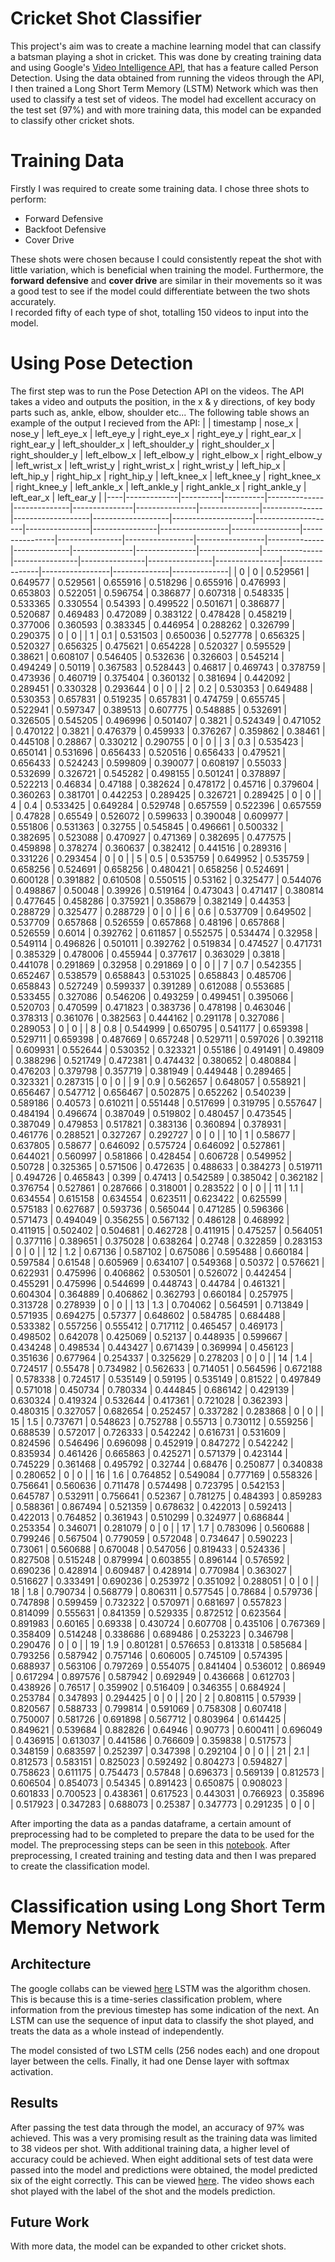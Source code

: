 # Cricket Shot Classifier
This project's aim was to create a machine learning model that can classify a batsman playing a shot in cricket. This was done by creating training data and using Google's [Video Intelligence API](https://cloud.google.com/video-intelligence), that has a feature called Person Detection. Using the data obtained from running the videos through the API, I then trained a Long Short Term Memory (LSTM) Network which was then used to classify a test set of videos. The model had excellent accuracy on the test set (97%) and with more training data, this model can be expanded to classify other cricket shots.
# Training Data
Firstly I was required to create some training data. I chose three shots to perform:
- Forward Defensive
- Backfoot Defensive
- Cover Drive

These shots were chosen because I could consistently repeat the shot with little variation, which is beneficial when training the model. Furthermore, the **forward defensive** and **cover drive** are similar in their movements so it was a good test to see if the model could differentiate between the two shots accurately.  
I recorded fifty of each type of shot, totalling 150 videos to input into the model.
# Using Pose Detection
The first step was to run the Pose Detection API on the videos. The API takes a video and outputs the position, in the x & y directions, of key body parts such as, ankle, elbow, shoulder etc... 
The following table shows an example of the output I recieved from the API:
|    |   timestamp |   nose_x |   nose_y |   left_eye_x |   left_eye_y |   right_eye_x |   right_eye_y |   right_ear_x |   right_ear_y |   left_shoulder_x |   left_shoulder_y |   right_shoulder_x |   right_shoulder_y |   left_elbow_x |   left_elbow_y |   right_elbow_x |   right_elbow_y |   left_wrist_x |   left_wrist_y |   right_wrist_x |   right_wrist_y |   left_hip_x |   left_hip_y |   right_hip_x |   right_hip_y |   left_knee_x |   left_knee_y |   right_knee_x |   right_knee_y |   left_ankle_x |   left_ankle_y |   right_ankle_x |   right_ankle_y |   left_ear_x |   left_ear_y |
|----|-------------|----------|----------|--------------|--------------|---------------|---------------|---------------|---------------|-------------------|-------------------|--------------------|--------------------|----------------|----------------|-----------------|-----------------|----------------|----------------|-----------------|-----------------|--------------|--------------|---------------|---------------|---------------|---------------|----------------|----------------|----------------|----------------|-----------------|-----------------|--------------|--------------|
|  0 |         0   | 0.529561 | 0.649577 |     0.529561 |     0.655916 |      0.518296 |      0.655916 |      0.476993 |      0.653803 |          0.522051 |          0.596754 |           0.386877 |           0.607318 |       0.548335 |       0.533365 |        0.330554 |        0.54393  |       0.499522 |       0.501671 |        0.386877 |        0.520687 |     0.469483 |     0.472089 |      0.383122 |      0.478428 |      0.458219 |      0.377006 |       0.360593 |       0.383345 |       0.446954 |       0.288262 |        0.326799 |        0.290375 |            0 |            0 |
|  1 |         0.1 | 0.531503 | 0.650036 |     0.527778 |     0.656325 |      0.520327 |      0.656325 |      0.475621 |      0.654228 |          0.520327 |          0.595529 |           0.38621  |           0.608107 |       0.546405 |       0.532636 |        0.326603 |        0.545214 |       0.494249 |       0.50119  |        0.367583 |        0.528443 |     0.46817  |     0.469743 |      0.378759 |      0.473936 |      0.460719 |      0.375404 |       0.360132 |       0.381694 |       0.442092 |       0.289451 |        0.330328 |        0.293644 |            0 |            0 |
|  2 |         0.2 | 0.530353 | 0.649488 |     0.530353 |     0.657831 |      0.519235 |      0.657831 |      0.474759 |      0.655745 |          0.522941 |          0.597347 |           0.389513 |           0.607775 |       0.548885 |       0.532691 |        0.326505 |        0.545205 |       0.496996 |       0.501407 |        0.3821   |        0.524349 |     0.471052 |     0.470122 |      0.3821   |      0.476379 |      0.459933 |      0.376267 |       0.359862 |       0.38461  |       0.445108 |       0.28867  |        0.330212 |        0.290755 |            0 |            0 |
|  3 |         0.3 | 0.535423 | 0.650141 |     0.531696 |     0.656433 |      0.520516 |      0.656433 |      0.479521 |      0.656433 |          0.524243 |          0.599809 |           0.390077 |           0.608197 |       0.55033  |       0.532699 |        0.326721 |        0.545282 |       0.498155 |       0.501241 |        0.378897 |        0.522213 |     0.46834  |     0.47188  |      0.382624 |      0.478172 |      0.45716  |      0.379604 |       0.360263 |       0.381701 |       0.442253 |       0.289425 |        0.326721 |        0.289425 |            0 |            0 |
|  4 |         0.4 | 0.533425 | 0.649284 |     0.529748 |     0.657559 |      0.522396 |      0.657559 |      0.47828  |      0.65549  |          0.526072 |          0.599633 |           0.390048 |           0.609977 |       0.551806 |       0.531363 |        0.32755  |        0.545845 |       0.496661 |       0.500332 |        0.382695 |        0.523088 |     0.470927 |     0.471369 |      0.382695 |      0.477575 |      0.459898 |      0.378274 |       0.360637 |       0.382412 |       0.441516 |       0.289316 |        0.331226 |        0.293454 |            0 |            0 |
|  5 |         0.5 | 0.535759 | 0.649952 |     0.535759 |     0.658256 |      0.524691 |      0.658256 |      0.480421 |      0.658256 |          0.524691 |          0.600128 |           0.391882 |           0.610508 |       0.550515 |       0.53162  |        0.325477 |        0.544076 |       0.498867 |       0.50048  |        0.39926  |        0.519164 |     0.473043 |     0.471417 |      0.380814 |      0.477645 |      0.458286 |      0.375921 |       0.358679 |       0.382149 |       0.44353  |       0.288729 |        0.325477 |        0.288729 |            0 |            0 |
|  6 |         0.6 | 0.537709 | 0.649502 |     0.537709 |     0.657868 |      0.526559 |      0.657868 |      0.48196  |      0.657868 |          0.526559 |          0.6014   |           0.392762 |           0.611857 |       0.552575 |       0.534474 |        0.32958  |        0.549114 |       0.496826 |       0.501011 |        0.392762 |        0.519834 |     0.474527 |     0.471731 |      0.385329 |      0.478006 |      0.455944 |      0.377617 |       0.363029 |       0.3818   |       0.441078 |       0.291869 |        0.32958  |        0.291869 |            0 |            0 |
|  7 |         0.7 | 0.542355 | 0.652467 |     0.538579 |     0.658843 |      0.531025 |      0.658843 |      0.485706 |      0.658843 |          0.527249 |          0.599337 |           0.391289 |           0.612088 |       0.553685 |       0.533455 |        0.327086 |        0.546206 |       0.493259 |       0.499451 |        0.395066 |        0.520703 |     0.470599 |     0.471823 |      0.383736 |      0.478198 |      0.463046 |      0.378313 |       0.361076 |       0.382563 |       0.444162 |       0.291178 |        0.327086 |        0.289053 |            0 |            0 |
|  8 |         0.8 | 0.544999 | 0.650795 |     0.541177 |     0.659398 |      0.529711 |      0.659398 |      0.487669 |      0.657248 |          0.529711 |          0.597026 |           0.392118 |           0.609931 |       0.552644 |       0.530352 |        0.323321 |        0.55186  |       0.491491 |       0.49809  |        0.388296 |        0.521749 |     0.472381 |     0.474432 |      0.380652 |      0.480884 |      0.476203 |      0.379798 |       0.357719 |       0.381949 |       0.449448 |       0.289465 |        0.323321 |        0.287315 |            0 |            0 |
|  9 |         0.9 | 0.562657 | 0.648057 |     0.558921 |     0.656467 |      0.547712 |      0.656467 |      0.502875 |      0.652262 |          0.540239 |          0.589186 |           0.40573  |           0.610211 |       0.551448 |       0.517699 |        0.319795 |        0.557647 |       0.484194 |       0.496674 |        0.387049 |        0.519802 |     0.480457 |     0.473545 |      0.387049 |      0.479853 |      0.517821 |      0.383136 |       0.360894 |       0.378931 |       0.461776 |       0.288521 |        0.327267 |        0.292727 |            0 |            0 |
| 10 |         1   | 0.58677  | 0.637805 |     0.58677  |     0.646092 |      0.575724 |      0.646092 |      0.527861 |      0.644021 |          0.560997 |          0.581866 |           0.428454 |           0.606728 |       0.549952 |       0.50728  |        0.325365 |        0.571506 |       0.472635 |       0.488633 |        0.384273 |        0.519711 |     0.494726 |     0.465843 |      0.399    |      0.47413  |      0.542589 |      0.385042 |       0.362182 |       0.376754 |       0.527861 |       0.287666 |        0.318001 |        0.283522 |            0 |            0 |
| 11 |         1.1 | 0.634554 | 0.615158 |     0.634554 |     0.623511 |      0.623422 |      0.625599 |      0.575183 |      0.627687 |          0.593736 |          0.565044 |           0.471285 |           0.596366 |       0.571473 |       0.494049 |        0.356255 |        0.567132 |       0.486128 |       0.468992 |        0.411915 |        0.502402 |     0.504681 |     0.462728 |      0.411915 |      0.475257 |      0.564051 |      0.377116 |       0.389651 |       0.375028 |       0.638264 |       0.2748   |        0.322859 |        0.283153 |            0 |            0 |
| 12 |         1.2 | 0.67136  | 0.587102 |     0.675086 |     0.595488 |      0.660184 |      0.597584 |      0.61548  |      0.605969 |          0.634107 |          0.549368 |           0.50372  |           0.576621 |       0.622931 |       0.475996 |        0.406862 |        0.530501 |       0.526072 |       0.442454 |        0.455291 |        0.475996 |     0.544699 |     0.448743 |      0.44784  |      0.461321 |      0.604304 |      0.364889 |       0.406862 |       0.362793 |       0.660184 |       0.257975 |        0.313728 |        0.278939 |            0 |            0 |
| 13 |         1.3 | 0.704062 | 0.564591 |     0.713849 |     0.571935 |      0.694275 |      0.57377  |      0.648602 |      0.584785 |          0.684488 |          0.533382 |           0.557256 |           0.555412 |       0.717112 |       0.465457 |        0.469173 |        0.498502 |       0.642078 |       0.425069 |        0.52137  |        0.448935 |     0.599667 |     0.434248 |      0.498534 |      0.443427 |      0.671439 |      0.369994 |       0.456123 |       0.351636 |       0.677964 |       0.254337 |        0.325629 |        0.278203 |            0 |            0 |
| 14 |         1.4 | 0.724517 | 0.55478  |     0.734982 |     0.562633 |      0.714051 |      0.564596 |      0.672188 |      0.578338 |          0.724517 |          0.535149 |           0.59195  |           0.535149 |       0.81522  |       0.497849 |        0.571018 |        0.450734 |       0.780334 |       0.444845 |        0.686142 |        0.429139 |     0.630324 |     0.419324 |      0.532644 |      0.417361 |      0.721028 |      0.362393 |       0.480315 |       0.327057 |       0.682654 |       0.252457 |        0.337282 |        0.283868 |            0 |            0 |
| 15 |         1.5 | 0.737671 | 0.548623 |     0.752788 |     0.55713  |      0.730112 |      0.559256 |      0.688539 |      0.572017 |          0.726333 |          0.542242 |           0.616731 |           0.531609 |       0.824596 |       0.546496 |        0.696098 |        0.452919 |       0.847272 |       0.542242 |        0.835934 |        0.461426 |     0.665863 |     0.425271 |      0.571379 |      0.423144 |      0.745229 |      0.361468 |       0.495792 |       0.32744  |       0.68476  |       0.250877 |        0.340838 |        0.280652 |            0 |            0 |
| 16 |         1.6 | 0.764852 | 0.549084 |     0.777169 |     0.558326 |      0.756641 |      0.560636 |      0.711478 |      0.574498 |          0.723795 |          0.542153 |           0.645787 |           0.532911 |       0.756641 |       0.52367  |        0.781275 |        0.484393 |       0.859283 |       0.588361 |        0.867494 |        0.521359 |     0.678632 |     0.422013 |      0.592413 |      0.422013 |      0.764852 |      0.361943 |       0.510299 |       0.324977 |       0.686844 |       0.253354 |        0.346071 |        0.281079 |            0 |            0 |
| 17 |         1.7 | 0.783096 | 0.560688 |     0.799246 |     0.567504 |      0.779059 |      0.572048 |      0.734647 |      0.590223 |          0.73061  |          0.560688 |           0.670048 |           0.547056 |       0.819433 |       0.524336 |        0.827508 |        0.515248 |       0.879994 |       0.603855 |        0.896144 |        0.576592 |     0.690236 |     0.428914 |      0.609487 |      0.428914 |      0.770984 |      0.363027 |       0.516627 |       0.333491 |       0.690236 |       0.253972 |        0.351092 |        0.288051 |            0 |            0 |
| 18 |         1.8 | 0.790734 | 0.568779 |     0.806311 |     0.577545 |      0.78684  |      0.579736 |      0.747898 |      0.599459 |          0.732322 |          0.570971 |           0.681697 |           0.557823 |       0.814099 |       0.555631 |        0.841359 |        0.529335 |       0.872512 |       0.623564 |        0.891983 |        0.60165  |     0.69338  |     0.430724 |      0.607708 |      0.435106 |      0.767369 |      0.358409 |       0.514248 |       0.338686 |       0.689486 |       0.253223 |        0.346798 |        0.290476 |            0 |            0 |
| 19 |         1.9 | 0.801281 | 0.576653 |     0.813318 |     0.585684 |      0.793256 |      0.587942 |      0.757146 |      0.606005 |          0.745109 |          0.574395 |           0.688937 |           0.563106 |       0.797269 |       0.554075 |        0.841404 |        0.536012 |       0.86949  |       0.617294 |        0.897576 |        0.587942 |     0.692949 |     0.436668 |      0.612703 |      0.438926 |      0.76517  |      0.359902 |       0.516409 |       0.346355 |       0.684924 |       0.253784 |        0.347893 |        0.294425 |            0 |            0 |
| 20 |         2   | 0.808115 | 0.57939  |     0.820567 |     0.588733 |      0.799814 |      0.591069 |      0.758308 |      0.607418 |          0.750007 |          0.581726 |           0.691898 |           0.567712 |       0.803964 |       0.614425 |        0.849621 |        0.539684 |       0.882826 |       0.64946  |        0.90773  |        0.600411 |     0.696049 |     0.436915 |      0.613037 |      0.441586 |      0.766609 |      0.359838 |       0.517573 |       0.348159 |       0.683597 |       0.252397 |        0.347398 |        0.292104 |            0 |            0 |
| 21 |         2.1 | 0.812573 | 0.583151 |     0.825023 |     0.592492 |      0.804273 |      0.594827 |      0.758623 |      0.611175 |          0.754473 |          0.57848  |           0.696373 |           0.569139 |       0.812573 |       0.606504 |        0.854073 |        0.54345  |       0.891423 |       0.650875 |        0.908023 |        0.601833 |     0.700523 |     0.438361 |      0.617523 |      0.443031 |      0.766923 |      0.35896  |       0.517923 |       0.347283 |       0.688073 |       0.25387  |        0.347773 |        0.291235 |            0 |            0 |

After importing the data as a pandas dataframe, a certain amount of preprocessing had to be completed to prepare the data to be used for the model. The preprocessing steps can be seen in this [notebook](https://github.com/anudeepayina/CricketTracker/blob/master/Data_Preprocessing.ipynb).
After preprocessing, I created training and testing data and then I was prepared to create the classification model.

# Classification using Long Short Term Memory Network
## Architecture
The google collabs can be viewed [here](https://github.com/anudeepayina/CricketTracker/blob/master/LSTM_algorithm.ipynb)
LSTM was the algorithm chosen. This is because this is a time-series classification problem, where information from the previous timestep has some indication of the next. An LSTM can use the sequence of input data to classify the shot played, and treats the data as a whole instead of independently. 

The model consisted of two LSTM cells (256 nodes each) and one dropout layer between the cells. Finally, it had one Dense layer with softmax activation. 
## Results
After passing the test data through the model, an accuracy of 97% was achieved. This was a very promising result as the training data was limited to 38 videos per shot. With additional training data, a higher level of accuracy could be achieved. When eight additional sets of test data were passed into the model and predictions were obtained, the model predicted six of the eight correctly. This can be viewed [here](https://youtu.be/wsUOkzu-dtg). The video shows each shot played with the label of the shot and the models prediction.  
## Future Work
With more data, the model can be expanded to other cricket shots. 
